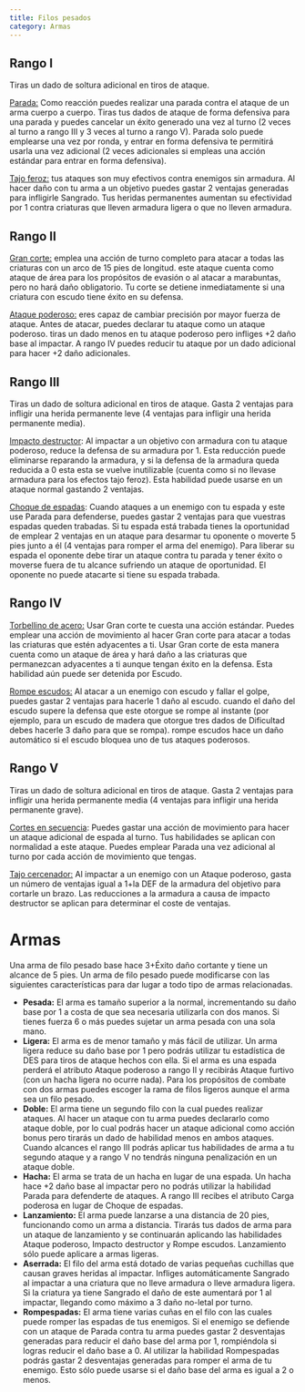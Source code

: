 ```yaml
---
title: Filos pesados
category: Armas
---
```


## Rango I

Tiras un dado de soltura adicional en tiros de ataque.

<u>Parada:</u> Como reacción puedes realizar una parada contra el ataque de un arma cuerpo a cuerpo. Tiras tus dados de ataque de forma defensiva para una parada y puedes cancelar un éxito generado una vez al turno (2 veces al turno a rango III y 3 veces al turno a rango V). Parada solo puede emplearse una vez por ronda, y entrar en forma defensiva te permitirá usarla una vez adicional (2 veces adicionales si empleas una acción estándar para entrar en forma defensiva).

<u>Tajo feroz:</u> tus ataques son muy efectivos contra enemigos sin armadura. Al hacer daño con tu arma a un objetivo puedes gastar 2 ventajas generadas para infligirle Sangrado. Tus heridas permanentes aumentan su efectividad por 1 contra criaturas que lleven armadura ligera o que no lleven armadura.

## Rango II

<u>Gran corte:</u> emplea una acción de turno completo para atacar a todas las criaturas con un arco de 15 pies de longitud. este ataque cuenta como ataque de área para los propósitos de evasión o al atacar a marabuntas, pero no hará daño obligatorio. Tu corte se detiene inmediatamente si una criatura con escudo tiene éxito en su defensa.

<u>Ataque poderoso:</u> eres capaz de cambiar precisión por mayor fuerza de ataque. Antes de atacar, puedes declarar tu ataque como un ataque poderoso. tiras un dado menos en tu ataque poderoso pero infliges +2 daño base al impactar. A rango IV puedes reducir tu ataque por un dado adicional para hacer +2 daño adicionales.

## Rango III

Tiras un dado de soltura adicional en tiros de ataque. Gasta 2 ventajas para infligir una herida permanente leve (4 ventajas para infligir una herida permanente media). 

<u>Impacto destructor</u>: Al impactar a un objetivo con armadura con tu ataque poderoso, reduce la defensa de su armadura por 1. Esta reducción puede eliminarse reparando la armadura, y si la defensa de la armadura queda reducida a 0 esta esta se vuelve inutilizable (cuenta como si no llevase armadura para los efectos tajo feroz). Esta habilidad puede usarse en un ataque normal gastando 2 ventajas.

<u>Choque de espadas</u>: Cuando ataques a un enemigo con tu espada y este use Parada para defenderse, puedes gastar 2 ventajas para que vuestras espadas queden trabadas. Si tu espada está trabada tienes la oportunidad de emplear 2 ventajas en un ataque para desarmar tu oponente o moverte 5 pies junto a él (4 ventajas para romper el arma del enemigo). Para liberar su espada el oponente debe tirar un ataque contra tu parada y tener éxito o moverse fuera de tu alcance sufriendo un ataque de oportunidad. El oponente no puede atacarte si tiene su espada trabada.

## Rango IV

<u>Torbellino de acero:</u> Usar Gran corte te cuesta una acción estándar. Puedes emplear una acción de movimiento al hacer Gran corte para atacar a todas las criaturas que estén adyacentes a ti. Usar Gran corte de esta manera cuenta como un ataque de área y hará daño a las criaturas que permanezcan adyacentes a ti aunque tengan éxito en la defensa. Esta habilidad aún puede ser detenida por Escudo.

<u>Rompe escudos:</u> Al atacar a un enemigo con escudo y fallar el golpe, puedes gastar 2 ventajas para hacerle 1 daño al escudo. cuando el daño del escudo supere la defensa que este otorgue se rompe al instante (por ejemplo, para un escudo de madera que otorgue tres dados de Dificultad debes hacerle 3 daño para que se rompa). rompe escudos hace un daño automático si el escudo bloquea uno de tus ataques poderosos.

## Rango V

Tiras un dado de soltura adicional en tiros de ataque. Gasta 2 ventajas para infligir una herida permanente media (4 ventajas para infligir una herida permanente grave).

<u>Cortes en secuencia</u>: Puedes gastar una acción de movimiento para hacer un ataque adicional de espada al turno. Tus habilidades se aplican con normalidad a este ataque. Puedes emplear Parada una vez adicional al turno por cada acción de movimiento que tengas.

<u>Tajo cercenador:</u> Al impactar a un enemigo con un Ataque poderoso, gasta un número de ventajas igual a 1+la DEF de la armadura del objetivo para cortarle un brazo. Las reducciones a la armadura a causa de impacto destructor se aplican para determinar el coste de ventajas.

# Armas

Una arma de filo pesado base hace 3+Éxito daño cortante y tiene un alcance de 5 pies. Un arma de filo pesado puede modificarse con las siguientes características para dar lugar a todo tipo de armas relacionadas.

- **Pesada:** El arma es tamaño superior a la normal, incrementando su daño base por 1 a costa de que sea necesaria utilizarla con dos manos. Si tienes fuerza 6 o más puedes sujetar un arma pesada con una sola mano.
- **Ligera:** El arma es de menor tamaño y más fácil de utilizar. Un arma ligera reduce su daño base por 1 pero podrás utilizar tu estadística de DES para tiros de ataque hechos con ella. Si el arma es una espada perderá el atributo Ataque poderoso a rango II y recibirás Ataque furtivo (con un hacha ligera no ocurre nada). Para los propósitos de combate con dos armas puedes escoger la rama de filos ligeros aunque el arma sea un filo pesado.
- **Doble:** El arma tiene un segundo filo con la cual puedes realizar ataques. Al hacer un ataque con tu arma puedes declararlo como ataque doble, por lo cual podrás hacer un ataque adicional como acción bonus pero tirarás un dado de habilidad menos en ambos ataques. Cuando alcances el rango III podrás aplicar tus habilidades de arma a tu segundo ataque y a rango V no tendrás ninguna penalización en un ataque doble.
- **Hacha:** El arma se trata de un hacha en lugar de una espada. Un hacha hace +2 daño base al impactar pero no podrás utilizar la habilidad Parada para defenderte de ataques. A rango III recibes el atributo Carga poderosa en lugar de Choque de espadas.
- **Lanzamiento:** El arma puede lanzarse a una distancia de 20 pies, funcionando como un arma a distancia. Tirarás tus dados de arma para un ataque de lanzamiento y se continuarán aplicando las habilidades Ataque poderoso, Impacto destructor y Rompe escudos. Lanzamiento sólo puede aplicare a armas ligeras.
- **Aserrada:** El filo del arma está dotado de varias pequeñas cuchillas que causan graves heridas al impactar. Infliges automáticamente Sangrado al impactar a una criatura que no lleve armadura o lleve armadura ligera. Si la criatura ya tiene Sangrado el daño de este aumentará por 1 al impactar, llegando como máximo a 3 daño no-letal por turno.
- **Rompespadas:** El arma tiene varias cuñas en el filo con las cuales puede romper las espadas de tus enemigos. Si el enemigo se defiende con un ataque de Parada contra tu arma puedes gastar 2 desventajas generadas para reducir el daño base del arma por 1, rompiéndola si logras reducir el daño base a 0. Al utilizar la habilidad Rompespadas podrás gastar 2 desventajas generadas para romper el arma de tu enemigo. Esto sólo puede usarse si el daño base del arma es igual a 2 o menos.

